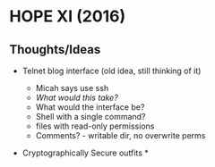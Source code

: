 # HOPE XI (2016)

## Thoughts/Ideas
* Telnet blog interface (old idea, still thinking of it)
	* Micah says use ssh
	* *What would this take?*
	* What would the interface be?
	* Shell with a single command?
	* files with read-only permissions
	* Comments? - writable dir, no overwrite perms

* Cryptographically Secure outfits
	* 

